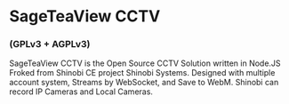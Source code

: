 # SageTeaView CCTV 
### (GPLv3 + AGPLv3)

SageTeaView CCTV is the Open Source CCTV Solution written in Node.JS Froked from Shinobi CE project Shinobi Systems. Designed with multiple account system, Streams by WebSocket, and Save to WebM. Shinobi can record IP Cameras and Local Cameras.

